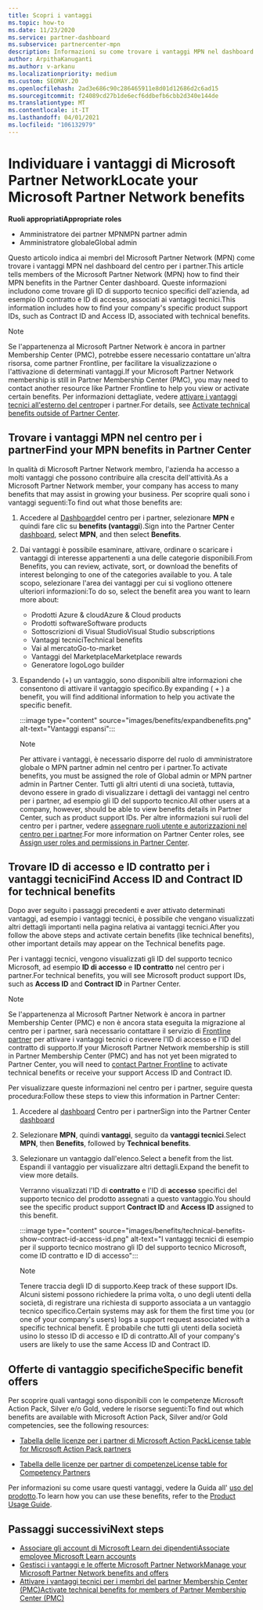 ```yaml
---
title: Scopri i vantaggi
ms.topic: how-to
ms.date: 11/23/2020
ms.service: partner-dashboard
ms.subservice: partnercenter-mpn
description: Informazioni su come trovare i vantaggi MPN nel dashboard del centro per i partner. Sono incluse informazioni su come trovare l'ID di accesso e l'ID del contratto per i vantaggi tecnici.
author: ArpithaKanuganti
ms.author: v-arkanu
ms.localizationpriority: medium
ms.custom: SEOMAY.20
ms.openlocfilehash: 2ad3e686c90c286465911e8d01d12686d2c6ad15
ms.sourcegitcommit: f24089cd27b1de6ecf6ddbefb6cbb2d340e144de
ms.translationtype: MT
ms.contentlocale: it-IT
ms.lasthandoff: 04/01/2021
ms.locfileid: "106132979"
---
```

# <a name="locate-your-microsoft-partner-network-benefits"></a><span data-ttu-id="f6047-104">Individuare i vantaggi di Microsoft Partner Network</span><span class="sxs-lookup"><span data-stu-id="f6047-104">Locate your Microsoft Partner Network benefits</span></span> 

<span data-ttu-id="f6047-105">**Ruoli appropriati**</span><span class="sxs-lookup"><span data-stu-id="f6047-105">**Appropriate roles**</span></span>

- <span data-ttu-id="f6047-106">Amministratore dei partner MPN</span><span class="sxs-lookup"><span data-stu-id="f6047-106">MPN partner admin</span></span>
- <span data-ttu-id="f6047-107">Amministratore globale</span><span class="sxs-lookup"><span data-stu-id="f6047-107">Global admin</span></span>

<span data-ttu-id="f6047-108">Questo articolo indica ai membri del Microsoft Partner Network (MPN) come trovare i vantaggi MPN nel dashboard del centro per i partner.</span><span class="sxs-lookup"><span data-stu-id="f6047-108">This article tells members of the Microsoft Partner Network (MPN) how to find their MPN benefits in the Partner Center dashboard.</span></span> <span data-ttu-id="f6047-109">Queste informazioni includono come trovare gli ID di supporto tecnico specifici dell'azienda, ad esempio ID contratto e ID di accesso, associati ai vantaggi tecnici.</span><span class="sxs-lookup"><span data-stu-id="f6047-109">This information includes how to find your company's specific product support IDs, such as Contract ID and Access ID, associated with technical benefits.</span></span>

>[!NOTE]
> <span data-ttu-id="f6047-110">Se l'appartenenza al Microsoft Partner Network è ancora in partner Membership Center (PMC), potrebbe essere necessario contattare un'altra risorsa, come partner Frontline, per facilitare la visualizzazione o l'attivazione di determinati vantaggi.</span><span class="sxs-lookup"><span data-stu-id="f6047-110">If your Microsoft Partner Network membership is still in Partner Membership Center (PMC), you may need to contact another resource like Partner Frontline to help you view or activate certain benefits.</span></span> <span data-ttu-id="f6047-111">Per informazioni dettagliate, vedere [attivare i vantaggi tecnici all'esterno del centro](partner-membership-center-tech-benefits-activate.md)per i partner.</span><span class="sxs-lookup"><span data-stu-id="f6047-111">For details, see [Activate technical benefits outside of Partner Center](partner-membership-center-tech-benefits-activate.md).</span></span>

## <a name="find-your-mpn-benefits-in-partner-center"></a><span data-ttu-id="f6047-112">Trovare i vantaggi MPN nel centro per i partner</span><span class="sxs-lookup"><span data-stu-id="f6047-112">Find your MPN benefits in Partner Center</span></span>

<span data-ttu-id="f6047-113">In qualità di Microsoft Partner Network membro, l'azienda ha accesso a molti vantaggi che possono contribuire alla crescita dell'attività.</span><span class="sxs-lookup"><span data-stu-id="f6047-113">As a Microsoft Partner Network member, your company has access to many benefits that may assist in growing your business.</span></span> <span data-ttu-id="f6047-114">Per scoprire quali sono i vantaggi seguenti:</span><span class="sxs-lookup"><span data-stu-id="f6047-114">To find out what those benefits are:</span></span>

1. <span data-ttu-id="f6047-115">Accedere al [Dashboard](https://partner.microsoft.com/dashboard/home)del centro per i partner, selezionare **MPN** e quindi fare clic su **benefits (vantaggi**).</span><span class="sxs-lookup"><span data-stu-id="f6047-115">Sign into the Partner Center [dashboard](https://partner.microsoft.com/dashboard/home), select **MPN**, and then select **Benefits**.</span></span>

2. <span data-ttu-id="f6047-116">Dai vantaggi è possibile esaminare, attivare, ordinare o scaricare i vantaggi di interesse appartenenti a una delle categorie disponibili.</span><span class="sxs-lookup"><span data-stu-id="f6047-116">From Benefits, you can review, activate, sort, or download the benefits of interest belonging to one of the categories available to you.</span></span> <span data-ttu-id="f6047-117">A tale scopo, selezionare l'area dei vantaggi per cui si vogliono ottenere ulteriori informazioni:</span><span class="sxs-lookup"><span data-stu-id="f6047-117">To do so, select the benefit area you want to learn more about:</span></span>

   - <span data-ttu-id="f6047-118">Prodotti Azure & cloud</span><span class="sxs-lookup"><span data-stu-id="f6047-118">Azure & Cloud products</span></span>
   - <span data-ttu-id="f6047-119">Prodotti software</span><span class="sxs-lookup"><span data-stu-id="f6047-119">Software products</span></span>
   - <span data-ttu-id="f6047-120">Sottoscrizioni di Visual Studio</span><span class="sxs-lookup"><span data-stu-id="f6047-120">Visual Studio subscriptions</span></span>
   - <span data-ttu-id="f6047-121">Vantaggi tecnici</span><span class="sxs-lookup"><span data-stu-id="f6047-121">Technical benefits</span></span>
   - <span data-ttu-id="f6047-122">Vai al mercato</span><span class="sxs-lookup"><span data-stu-id="f6047-122">Go-to-market</span></span>
   - <span data-ttu-id="f6047-123">Vantaggi del Marketplace</span><span class="sxs-lookup"><span data-stu-id="f6047-123">Marketplace rewards</span></span>
   - <span data-ttu-id="f6047-124">Generatore logo</span><span class="sxs-lookup"><span data-stu-id="f6047-124">Logo builder</span></span>

3. <span data-ttu-id="f6047-125">Espandendo (+) un vantaggio, sono disponibili altre informazioni che consentono di attivare il vantaggio specifico.</span><span class="sxs-lookup"><span data-stu-id="f6047-125">By expanding ( + ) a benefit, you will find additional information to help you activate the specific benefit.</span></span>

   :::image type="content" source="images/benefits/expandbenefits.png" alt-text="Vantaggi espansi":::

   > [!NOTE]
   > <span data-ttu-id="f6047-127">Per attivare i vantaggi, è necessario disporre del ruolo di amministratore globale o MPN partner admin nel centro per i partner.</span><span class="sxs-lookup"><span data-stu-id="f6047-127">To activate benefits, you must be assigned the role of Global admin or MPN partner admin in Partner Center.</span></span> <span data-ttu-id="f6047-128">Tutti gli altri utenti di una società, tuttavia, devono essere in grado di visualizzare i dettagli dei vantaggi nel centro per i partner, ad esempio gli ID del supporto tecnico.</span><span class="sxs-lookup"><span data-stu-id="f6047-128">All other users at a company, however, should be able to view benefits details in Partner Center, such as product support IDs.</span></span> <span data-ttu-id="f6047-129">Per altre informazioni sui ruoli del centro per i partner, vedere [assegnare ruoli utente e autorizzazioni nel centro per i partner](permissions-overview.md).</span><span class="sxs-lookup"><span data-stu-id="f6047-129">For more information on Partner Center roles, see [Assign user roles and permissions in Partner Center](permissions-overview.md).</span></span>

## <a name="find-access-id-and-contract-id-for-technical-benefits"></a><span data-ttu-id="f6047-130">Trovare ID di accesso e ID contratto per i vantaggi tecnici</span><span class="sxs-lookup"><span data-stu-id="f6047-130">Find Access ID and Contract ID for technical benefits</span></span>

<span data-ttu-id="f6047-131">Dopo aver seguito i passaggi precedenti e aver attivato determinati vantaggi, ad esempio i vantaggi tecnici, è possibile che vengano visualizzati altri dettagli importanti nella pagina relativa ai vantaggi tecnici.</span><span class="sxs-lookup"><span data-stu-id="f6047-131">After you follow the above steps and activate certain benefits (like technical benefits), other important details may appear on the Technical benefits page.</span></span>

<span data-ttu-id="f6047-132">Per i vantaggi tecnici, vengono visualizzati gli ID del supporto tecnico Microsoft, ad esempio **ID di accesso** e **ID contratto** nel centro per i partner.</span><span class="sxs-lookup"><span data-stu-id="f6047-132">For technical benefits, you will see Microsoft product support IDs, such as **Access ID** and **Contract ID** in Partner Center.</span></span>

>[!NOTE]
> <span data-ttu-id="f6047-133">Se l'appartenenza al Microsoft Partner Network è ancora in partner Membership Center (PMC) e non è ancora stata eseguita la migrazione al centro per i partner, sarà necessario contattare il servizio di [Frontline partner](partner-membership-center-tech-benefits-activate.md) per attivare i vantaggi tecnici o ricevere l'ID di accesso e l'ID del contratto di supporto.</span><span class="sxs-lookup"><span data-stu-id="f6047-133">If your Microsoft Partner Network membership is still in Partner Membership Center (PMC) and has not yet been migrated to Partner Center, you will need to [contact Partner Frontline](partner-membership-center-tech-benefits-activate.md) to activate technical benefits or receive your support Access ID and Contract ID.</span></span>

 <span data-ttu-id="f6047-134">Per visualizzare queste informazioni nel centro per i partner, seguire questa procedura:</span><span class="sxs-lookup"><span data-stu-id="f6047-134">Follow these steps to view this information in Partner Center:</span></span>

1. <span data-ttu-id="f6047-135">Accedere al [dashboard](https://partner.microsoft.com/dashboard/home) Centro per i partner</span><span class="sxs-lookup"><span data-stu-id="f6047-135">Sign into the Partner Center [dashboard](https://partner.microsoft.com/dashboard/home)</span></span>

2. <span data-ttu-id="f6047-136">Selezionare **MPN**, quindi **vantaggi**, seguito da **vantaggi tecnici**.</span><span class="sxs-lookup"><span data-stu-id="f6047-136">Select **MPN**, then **Benefits**, followed by **Technical benefits**.</span></span>

3. <span data-ttu-id="f6047-137">Selezionare un vantaggio dall'elenco.</span><span class="sxs-lookup"><span data-stu-id="f6047-137">Select a benefit from the list.</span></span> <span data-ttu-id="f6047-138">Espandi il vantaggio per visualizzare altri dettagli.</span><span class="sxs-lookup"><span data-stu-id="f6047-138">Expand the benefit to view more details.</span></span> 

   <span data-ttu-id="f6047-139">Verranno visualizzati l'ID di **contratto** e l'ID di **accesso** specifici del supporto tecnico del prodotto assegnati a questo vantaggio.</span><span class="sxs-lookup"><span data-stu-id="f6047-139">You should see the specific product support **Contract ID** and **Access ID** assigned to this benefit.</span></span>  

   :::image type="content" source="images/benefits/technical-benefits-show-contract-id-access-id.png" alt-text="I vantaggi tecnici di esempio per il supporto tecnico mostrano gli ID del supporto tecnico Microsoft, come ID contratto e ID di accesso":::

   > [!NOTE]
   > <span data-ttu-id="f6047-141">Tenere traccia degli ID di supporto.</span><span class="sxs-lookup"><span data-stu-id="f6047-141">Keep track of these support IDs.</span></span> <span data-ttu-id="f6047-142">Alcuni sistemi possono richiedere la prima volta, o uno degli utenti della società, di registrare una richiesta di supporto associata a un vantaggio tecnico specifico.</span><span class="sxs-lookup"><span data-stu-id="f6047-142">Certain systems may ask for them the first time you (or one of your company's users) logs a support request associated with a specific technical benefit.</span></span> <span data-ttu-id="f6047-143">È probabile che tutti gli utenti della società usino lo stesso ID di accesso e ID di contratto.</span><span class="sxs-lookup"><span data-stu-id="f6047-143">All of your company's users are likely to use the same Access ID and Contract ID.</span></span>

## <a name="specific-benefit-offers"></a><span data-ttu-id="f6047-144">Offerte di vantaggio specifiche</span><span class="sxs-lookup"><span data-stu-id="f6047-144">Specific benefit offers</span></span>

<span data-ttu-id="f6047-145">Per scoprire quali vantaggi sono disponibili con le competenze Microsoft Action Pack, Silver e/o Gold, vedere le risorse seguenti:</span><span class="sxs-lookup"><span data-stu-id="f6047-145">To find out which benefits are available with Microsoft Action Pack, Silver and/or Gold competencies, see the following resources:</span></span>

- [<span data-ttu-id="f6047-146">Tabella delle licenze per i partner di Microsoft Action Pack</span><span class="sxs-lookup"><span data-stu-id="f6047-146">License table for Microsoft Action Pack partners</span></span>](https://assetsprod.microsoft.com/en-us/microsoft-action-pack-license-table.pdf)

- [<span data-ttu-id="f6047-147">Tabella delle licenze per partner di competenze</span><span class="sxs-lookup"><span data-stu-id="f6047-147">License table for Competency Partners</span></span>](https://assetsprod.microsoft.com/mpn-maps-software-iur-competency-license-table.docx)

<span data-ttu-id="f6047-148">Per informazioni su come usare questi vantaggi, vedere la Guida all' [uso del prodotto](https://assets.microsoft.com/MPN-MAPS-Product-Usage-Guide.pdf).</span><span class="sxs-lookup"><span data-stu-id="f6047-148">To learn how you can use these benefits,  refer to the [Product Usage Guide](https://assets.microsoft.com/MPN-MAPS-Product-Usage-Guide.pdf).</span></span>

## <a name="next-steps"></a><span data-ttu-id="f6047-149">Passaggi successivi</span><span class="sxs-lookup"><span data-stu-id="f6047-149">Next steps</span></span>

- [<span data-ttu-id="f6047-150">Associare gli account di Microsoft Learn dei dipendenti</span><span class="sxs-lookup"><span data-stu-id="f6047-150">Associate employee Microsoft Learn accounts</span></span>](ms-learn-associate.md)
- [<span data-ttu-id="f6047-151">Gestisci i vantaggi e le offerte Microsoft Partner Network</span><span class="sxs-lookup"><span data-stu-id="f6047-151">Manage your Microsoft Partner Network benefits and offers</span></span>](manage-your-partner-network-benefits.md)
- [<span data-ttu-id="f6047-152">Attivare i vantaggi tecnici per i membri del partner Membership Center (PMC)</span><span class="sxs-lookup"><span data-stu-id="f6047-152">Activate technical benefits for members of Partner Membership Center (PMC)</span></span>](partner-membership-center-tech-benefits-activate.md)